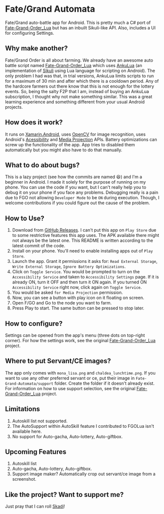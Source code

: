 # Fate/Grand Automata
Fate/Grand auto-battle app for Android.
This is pretty much a C# port of [Fate-Grand-Order_Lua][FGOLua] but has an inbuilt Sikuli-like API.
Also, includes a UI for configuring Settings.

## Why make another?
Fate/Grand Order is all about farming.
We already have an awesome auto battle script named [Fate-Grand-Order_Lua][FGOLua] which uses [AnkuLua](https://ankulua.boards.net/) (an implementation of [Sikuli](http://doc.sikuli.org/sikuli-script-index.html) using Lua language for scripting on Android).
The only problem I had was that, in trial versions, AnkuLua limits scripts to run for a maximum of 30 min and after which there is a cooldown period.
Any of the hardcore farmers out there know that this is not enough for the lottery events.
So, being the salty F2P that I am, instead of buying an AnkuLua subscription, I thought why not make something similar.
This was a great learning experience and something different from your usual Android projects.

## How does it work?
It runs on [Xamarin.Android](https://docs.microsoft.com/en-us/xamarin/android/), uses [OpenCV](https://opencv.org/) for image recognition, uses Android's [Acessibility](https://developer.android.com/guide/topics/ui/accessibility) and [Media Projection](https://developer.android.com/reference/android/media/projection/MediaProjection) APIs.
Battery optimizations can screw up the functionality of the app. App tries to disabled them automatically but you might also have to do that manually.

## What to do about bugs?
This is a lazy project (see how the commits are named :laughing:) and I'm a beginner in Android.
I made it solely for the purpose of running on my phone.
You can use the code if you want, but I can't really help you to debug it on your phone if you face any problems.
Debugging really is a pain due to FGO not allowing `Developer Mode` to be `ON` during execution.
Though, I welcome contributions if you could figure out the cause of the problem.

## How to Use?
1. Download from [GitHub Releases](https://github.com/MathewSachin/FateGrandAutomata/releases/). I can't put this app on `Play Store` due to some restrictive features this app uses.
   The APK available there might not always be the latest one. This README is written according to the latest commit of the code.
2. Install on your phone. You'll need to enable installing apps out of `Play Store`.
3. Launch the app. Grant it permissions it asks for: `Read External Storage`, `Write External Storage`, `Ignore Battery Optimizations`.
4. Click on `Toggle Service`. You would be prompted to turn on the `Accessibility Service` and taken to `Accessibility Settings` page.
   If it is already ON, turn it OFF and then turn it ON again.
   If you turned ON `Accessibility Service` right now, click again on `Toggle Service`.
5. You would be asked `for Media Projection` permission.
6. Now, you can see a button with play icon on it floating on screen.
7. Open F/GO and Go to the node you want to farm.
8. Press Play to start. The same button can be pressed to stop later.

## How to configure?
Settings can be opened from the app's menu (three dots on top-right corner).
For how the settings work, see the original [Fate-Grand-Order_Lua][FGOLua] project.

## Where to put Servant/CE images?
The app only comes with `mona_lisa.png` and `chaldea_lunchtime.png`.
If you want to use any other preferred servant or ce, put their image in `Fate-Grand-Automata/support` folder.
Create the folder if it doesn't already exist.
For information on how to use support selection, see the original [Fate-Grand-Order_Lua][FGOLua] project.

## Limitations
1. Autoskill list not supported.
2. The AutoSupport within AutoSkill feature I contributed to FGOLua isn't available here.
3. No support for Auto-gacha, Auto-lottery, Auto-giftbox.

## Upcoming Features
1. Autoskill list
2. Auto-gacha, Auto-lottery, Auto-giftbox.
3. Support image maker? Automatically crop out servant/ce image from a screenshot.

## Like the project? Want to support me?
Just pray that I can roll [Skadi](https://gamepress.gg/grandorder/servant/scathachskadi)!

[FGOLua]: https://github.com/29988122/Fate-Grand-Order_Lua
